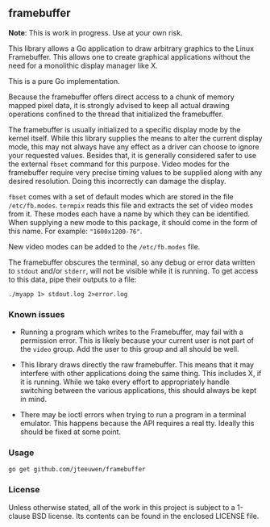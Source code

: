 ## framebuffer

**Note**: This is work in progress. Use at your own risk.

This library allows a Go application to draw arbitrary graphics to
the Linux Framebuffer. This allows one to create graphical applications
without the need for a monolithic display manager like X.

This is a pure Go implementation.

Because the framebuffer offers direct access to a chunk of memory mapped
pixel data, it is strongly advised to keep all actual drawing operations
confined to the thread that initialized the framebuffer.

The framebuffer is usually initialized to a specific display mode by the
kernel itself. While this library supplies the means to alter the current
display mode, this may not always have any effect as a driver can
choose to ignore your requested values. Besides that, it is generally
considered safer to use the external `fbset` command for this purpose.
Video modes for the framebuffer require very precise timing values to
be supplied along with any desired resolution. Doing this incorrectly
can damage the display.

`fbset` comes with a set of default modes which are stored in the file
`/etc/fb.modes`. `termpix` reads this file and extracts the set of
video modes from it. These modes each have a name by which they can
be identified. When supplying a new mode to this package, it should
come in the form of this name. For example: `"1600x1200-76"`.

New video modes can be added to the `/etc/fb.modes` file.

The framebuffer obscures the terminal, so any debug or error data
written to `stdout` and/or `stderr`, will not be visible while it
is running. To get access to this data, pipe their outputs to a file:

	./myapp 1> stdout.log 2>error.log


### Known issues

* Running a program which writes to the Framebuffer, may fail with
  a permission error. This is likely because your current user is not
  part of the `video` group. Add the user to this group and all should
  be well.

* This library draws directly the raw framebuffer. This means that it
  may interfere with other applications doing the same thing. This
  includes X, if it is running. While we take every effort to appropriately
  handle switching between the various applications, this should always
  be kept in mind.

* There may be ioctl errors when trying to run a program in a terminal
  emulator. This happens because the API requires a real tty. Ideally
  this should be fixed at some point.


### Usage

    go get github.com/jteeuwen/framebuffer


### License

Unless otherwise stated, all of the work in this project is subject to a
1-clause BSD license. Its contents can be found in the enclosed LICENSE file.

